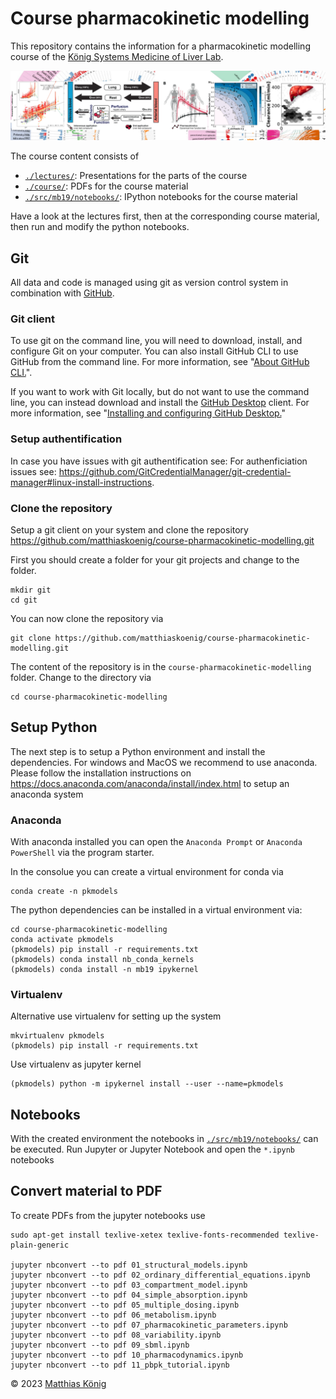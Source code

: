 # Course pharmacokinetic modelling
This repository contains the information for a pharmacokinetic modelling course of the [König Systems Medicine of Liver Lab](https://livermetabolism.com). 

![König lab](./images/banner.png)

The course content consists of
- [`./lectures/`](./lectures/): Presentations for the parts of the course
- [`./course/`](./course/): PDFs for the course material
- [`./src/mb19/notebooks/`](./src/mb19/notebooks/): IPython notebooks for the course material

Have a look at the lectures first, then at the corresponding course material, then run and modify the python notebooks.

## Git
All data and code is managed using git as version control system in combination with [GitHub](https://github.com).

### Git client
To use git on the command line, you will need to download, install, and configure Git on your computer. You can also install GitHub CLI to use GitHub from the command line. For more information, see "[About GitHub CLI.](https://docs.github.com/en/github-cli/github-cli/about-github-cli)".

If you want to work with Git locally, but do not want to use the command line, you can instead download and install the [GitHub Desktop](https://desktop.github.com/) client. For more information, see "[Installing and configuring GitHub Desktop.](https://docs.github.com/en/desktop/installing-and-configuring-github-desktop)"

### Setup authentification
In case you have issues with git authentification see: For authenficiation issues see: https://github.com/GitCredentialManager/git-credential-manager#linux-install-instructions.

### Clone the repository
Setup a git client on your system and clone the repository https://github.com/matthiaskoenig/course-pharmacokinetic-modelling.git

First you should create a folder for your git projects and change to the folder. 
```
mkdir git
cd git
```

You can now clone the repository via
``` 
git clone https://github.com/matthiaskoenig/course-pharmacokinetic-modelling.git
```
The content of the repository is in the `course-pharmacokinetic-modelling` folder. Change to the directory
via
```
cd course-pharmacokinetic-modelling
```

## Setup Python
The next step is to setup a Python environment and install the dependencies. For windows and MacOS we recommend to use anaconda. Please follow the installation instructions on https://docs.anaconda.com/anaconda/install/index.html to setup an anaconda system

### Anaconda
With anaconda installed you can open the `Anaconda Prompt` or `Anaconda PowerShell` via the program starter.

In the consolue you can create a virtual environment for conda via 
```
conda create -n pkmodels
```

The python dependencies can be installed in a virtual environment via:

```
cd course-pharmacokinetic-modelling
conda activate pkmodels
(pkmodels) pip install -r requirements.txt
(pkmodels) conda install nb_conda_kernels
(pkmodels) conda install -n mb19 ipykernel 
```

### Virtualenv
Alternative use virtualenv for setting up the system
```
mkvirtualenv pkmodels
(pkmodels) pip install -r requirements.txt
```
Use virtualenv as jupyter kernel
```
(pkmodels) python -m ipykernel install --user --name=pkmodels
```

## Notebooks
With the created environment the notebooks in
[`./src/mb19/notebooks/`](./src/mb19/notebooks/)
can be executed. Run Jupyter or Jupyter Notebook and open the `*.ipynb` notebooks

## Convert material to PDF
To create PDFs from the jupyter notebooks use
```
sudo apt-get install texlive-xetex texlive-fonts-recommended texlive-plain-generic

jupyter nbconvert --to pdf 01_structural_models.ipynb
jupyter nbconvert --to pdf 02_ordinary_differential_equations.ipynb
jupyter nbconvert --to pdf 03_compartment_model.ipynb
jupyter nbconvert --to pdf 04_simple_absorption.ipynb
jupyter nbconvert --to pdf 05_multiple_dosing.ipynb
jupyter nbconvert --to pdf 06_metabolism.ipynb
jupyter nbconvert --to pdf 07_pharmacokinetic_parameters.ipynb
jupyter nbconvert --to pdf 08_variability.ipynb
jupyter nbconvert --to pdf 09_sbml.ipynb
jupyter nbconvert --to pdf 10_pharmacodynamics.ipynb
jupyter nbconvert --to pdf 11_pbpk_tutorial.ipynb
```

© 2023 [Matthias König](https://livermetabolism.com)